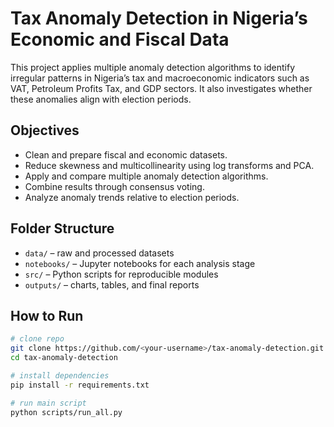 # Tax Anomaly Detection in Nigeria’s Economic and Fiscal Data

This project applies multiple anomaly detection algorithms to identify irregular patterns in Nigeria’s tax and macroeconomic indicators such as VAT, Petroleum Profits Tax, and GDP sectors. It also investigates whether these anomalies align with election periods.

## Objectives
- Clean and prepare fiscal and economic datasets.
- Reduce skewness and multicollinearity using log transforms and PCA.
- Apply and compare multiple anomaly detection algorithms.
- Combine results through consensus voting.
- Analyze anomaly trends relative to election periods.

## Folder Structure
- `data/` – raw and processed datasets
- `notebooks/` – Jupyter notebooks for each analysis stage
- `src/` – Python scripts for reproducible modules
- `outputs/` – charts, tables, and final reports

## How to Run
```bash
# clone repo
git clone https://github.com/<your-username>/tax-anomaly-detection.git
cd tax-anomaly-detection

# install dependencies
pip install -r requirements.txt

# run main script
python scripts/run_all.py